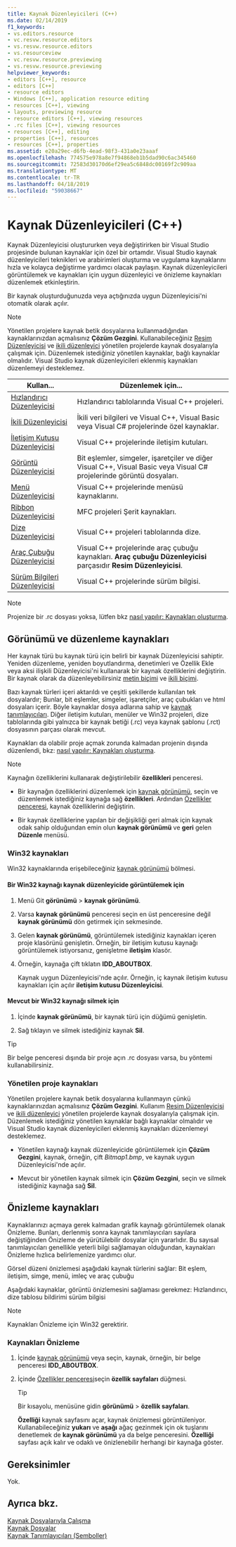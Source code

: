 ```yaml
---
title: Kaynak Düzenleyicileri (C++)
ms.date: 02/14/2019
f1_keywords:
- vs.editors.resource
- vc.resvw.resource.editors
- vs.resvw.resource.editors
- vs.resourceview
- vc.resvw.resource.previewing
- vs.resvw.resource.previewing
helpviewer_keywords:
- editors [C++], resource
- editors [C++]
- resource editors
- Windows [C++], application resource editing
- resources [C++], viewing
- layouts, previewing resource
- resource editors [C++], viewing resources
- .rc files [C++], viewing resources
- resources [C++], editing
- properties [C++], resources
- resources [C++], properties
ms.assetid: e20a29ec-d6fb-4ead-98f3-431a0e23aaaf
ms.openlocfilehash: 774575e978a8e7f94868eb1b5dad90c6ac345460
ms.sourcegitcommit: 72583d30170d6ef29ea5c6848dc00169f2c909aa
ms.translationtype: MT
ms.contentlocale: tr-TR
ms.lasthandoff: 04/18/2019
ms.locfileid: "59038667"
---
```

# <a name="resource-editors-c"></a>Kaynak Düzenleyicileri (C++)

Kaynak Düzenleyicisi oluştururken veya değiştirirken bir Visual Studio projesinde bulunan kaynaklar için özel bir ortamdır. Visual Studio kaynak düzenleyicileri teknikleri ve arabirimleri oluşturma ve uygulama kaynaklarını hızla ve kolayca değiştirme yardımcı olacak paylaşın. Kaynak düzenleyicileri görüntülemek ve kaynakları için uygun düzenleyici ve önizleme kaynakları düzenlemek etkinleştirin.

Bir kaynak oluşturduğunuzda veya açtığınızda uygun Düzenleyicisi'ni otomatik olarak açılır.

> [!NOTE]
> Yönetilen projelere kaynak betik dosyalarına kullanmadığından kaynaklarınızdan açmalısınız **Çözüm Gezgini**. Kullanabileceğiniz [Resim Düzenleyicisi](../windows/image-editor-for-icons.md) ve [ikili düzenleyici](binary-editor.md) yönetilen projelerde kaynak dosyalarıyla çalışmak için. Düzenlemek istediğiniz yönetilen kaynaklar, bağlı kaynaklar olmalıdır. Visual Studio kaynak düzenleyicileri eklenmiş kaynakları düzenlemeyi desteklemez.

|Kullan...|Düzenlemek için...|
|----------------|----------------|
|[Hızlandırıcı Düzenleyicisi](../windows/accelerator-editor.md)|Hızlandırıcı tablolarında Visual C++ projeleri.|
|[İkili Düzenleyicisi](binary-editor.md)|İkili veri bilgileri ve Visual C++, Visual Basic veya Visual C# projelerinde özel kaynaklar.|
|[İletişim Kutusu Düzenleyicisi](../windows/dialog-editor.md)|Visual C++ projelerinde iletişim kutuları.|
|[Görüntü Düzenleyicisi](../windows/image-editor-for-icons.md)|Bit eşlemler, simgeler, işaretçiler ve diğer Visual C++, Visual Basic veya Visual C# projelerinde görüntü dosyaları.|
|[Menü Düzenleyicisi](../windows/menu-editor.md)|Visual C++ projelerinde menüsü kaynaklarını.|
|[Ribbon Düzenleyicisi](../mfc/ribbon-designer-mfc.md)|MFC projeleri Şerit kaynakları.|
|[Dize Düzenleyicisi](../windows/string-editor.md)|Visual C++ projeleri tablolarında dize.|
|[Araç Çubuğu Düzenleyicisi](../windows/toolbar-editor.md)|Visual C++ projelerinde araç çubuğu kaynakları. **Araç çubuğu Düzenleyicisi** parçasıdır **Resim Düzenleyicisi**.|
|[Sürüm Bilgileri Düzenleyicisi](../windows/version-information-editor.md)|Visual C++ projelerinde sürüm bilgisi.|

> [!NOTE]
> Projenize bir .rc dosyası yoksa, lütfen bkz [nasıl yapılır: Kaynakları oluşturma](../windows/how-to-create-a-resource-script-file.md).

## <a name="view-and-edit-resources"></a>Görünümü ve düzenleme kaynakları

Her kaynak türü bu kaynak türü için belirli bir kaynak Düzenleyicisi sahiptir. Yeniden düzenleme, yeniden boyutlandırma, denetimleri ve Özellik Ekle veya aksi ilişkili Düzenleyicisi'ni kullanarak bir kaynak özelliklerini değiştirin. Bir kaynak olarak da düzenleyebilirsiniz [metin biçimi](../windows/how-to-open-a-resource-script-file-in-text-format.md) ve [ikili biçimi](../windows/opening-a-resource-for-binary-editing.md).

Bazı kaynak türleri içeri aktarıldı ve çeşitli şekillerde kullanılan tek dosyalardır; Bunlar, bit eşlemler, simgeler, işaretçiler, araç çubukları ve html dosyaları içerir. Böyle kaynaklar dosya adlarına sahip ve [kaynak tanımlayıcıları](../windows/symbols-resource-identifiers.md). Diğer iletişim kutuları, menüler ve Win32 projeleri, dize tablolarında gibi yalnızca bir kaynak betiği (.rc) veya kaynak şablonu (.rct) dosyasının parçası olarak mevcut.

Kaynakları da olabilir proje açmak zorunda kalmadan projenin dışında düzenlendi, bkz: [nasıl yapılır: Kaynakları oluşturma](../windows/how-to-open-a-resource-script-file-outside-of-a-project-standalone.md).

> [!NOTE]
> Kaynağın özelliklerini kullanarak değiştirilebilir **özellikleri** penceresi.

- Bir kaynağın özelliklerini düzenlemek için [kaynak görünümü](how-to-create-a-resource-script-file.md#create-resources), seçin ve düzenlemek istediğiniz kaynağa sağ **özellikleri**.  Ardından [Özellikler penceresi](/visualstudio/ide/reference/properties-window), kaynak özelliklerini değiştirin.

- Bir kaynak özelliklerine yapılan bir değişikliği geri almak için kaynak odak sahip olduğundan emin olun **kaynak görünümü** ve **geri** gelen **Düzenle** menüsü.

### <a name="win32-resources"></a>Win32 kaynakları

Win32 kaynaklarında erişebileceğiniz [kaynak görünümü](how-to-create-a-resource-script-file.md#create-resources) bölmesi.

#### <a name="to-view-a-win32-resource-in-a-resource-editor"></a>Bir Win32 kaynağı kaynak düzenleyicide görüntülemek için

1. Menü Git **görünümü** > **kaynak görünümü**.

1. Varsa **kaynak görünümü** penceresi seçin en üst penceresine değil **kaynak görünümü** dön getirmek için sekmesinde.

1. Gelen **kaynak görünümü**, görüntülemek istediğiniz kaynakları içeren proje klasörünü genişletin. Örneğin, bir iletişim kutusu kaynağı görüntülemek istiyorsanız, genişletme **iletişim** klasör.

1. Örneğin, kaynağa çift tıklatın **IDD_ABOUTBOX**.

   Kaynak uygun Düzenleyicisi'nde açılır. Örneğin, iç kaynak iletişim kutusu kaynakları için açılır **iletişim kutusu Düzenleyicisi**.

#### <a name="to-delete-an-existing-win32-resource"></a>Mevcut bir Win32 kaynağı silmek için

1. İçinde **kaynak görünümü**, bir kaynak türü için düğümü genişletin.

1. Sağ tıklayın ve silmek istediğiniz kaynak **Sil**.

> [!TIP]
> Bir belge penceresi dışında bir proje açın .rc dosyası varsa, bu yöntemi kullanabilirsiniz.

### <a name="managed-project-resources"></a>Yönetilen proje kaynakları

Yönetilen projelere kaynak betik dosyalarına kullanmayın çünkü kaynaklarınızdan açmalısınız **Çözüm Gezgini**. Kullanım [Resim Düzenleyicisi](../windows/image-editor-for-icons.md) ve [ikili düzenleyici](binary-editor.md) yönetilen projelerde kaynak dosyalarıyla çalışmak için. Düzenlemek istediğiniz yönetilen kaynaklar bağlı kaynaklar olmalıdır ve Visual Studio kaynak düzenleyicileri eklenmiş kaynakları düzenlemeyi desteklemez.

- Yönetilen kaynağı kaynak düzenleyicide görüntülemek için **Çözüm Gezgini**, kaynak, örneğin, çift *Bitmap1.bmp*, ve kaynak uygun Düzenleyicisi'nde açılır.

- Mevcut bir yönetilen kaynak silmek için **Çözüm Gezgini**, seçin ve silmek istediğiniz kaynağa sağ **Sil**.

## <a name="preview-resources"></a>Önizleme kaynakları

Kaynaklarınızı açmaya gerek kalmadan grafik kaynağı görüntülemek olanak Önizleme. Bunları, derlenmiş sonra kaynak tanımlayıcıları sayılara değiştiğinden Önizleme de yürütülebilir dosyalar için yararlıdır. Bu sayısal tanımlayıcıları genellikle yeterli bilgi sağlamayan olduğundan, kaynakları Önizleme hızlıca belirlemenize yardımcı olur.

Görsel düzeni önizlemesi aşağıdaki kaynak türlerini sağlar: Bit eşlem, iletişim, simge, menü, imleç ve araç çubuğu

Aşağıdaki kaynaklar, görüntü önizlemesini sağlaması gerekmez: Hızlandırıcı, dize tablosu bildirimi sürüm bilgisi

> [!NOTE]
> Kaynakları Önizleme için Win32 gerektirir.

### <a name="to-preview-resources"></a>Kaynakları Önizleme

1. İçinde [kaynak görünümü](how-to-create-a-resource-script-file.md#create-resources) veya seçin, kaynak, örneğin, bir belge penceresi **IDD_ABOUTBOX**.

1. İçinde [Özellikler penceresi](/visualstudio/ide/reference/properties-window)seçin **özellik sayfaları** düğmesi.

   > [!TIP]
   > Bir kısayolu, menüsüne gidin **görünümü** > **özellik sayfaları**.

   **Özelliği** kaynak sayfasını açar, kaynak önizlemesi görüntüleniyor. Kullanabileceğiniz **yukarı** ve **aşağı** ağaç gezinmek için ok tuşlarını denetlemek de **kaynak görünümü** ya da belge penceresini. **Özelliği** sayfası açık kalır ve odaklı ve önizlenebilir herhangi bir kaynağa göster.

## <a name="requirements"></a>Gereksinimler

Yok.

## <a name="see-also"></a>Ayrıca bkz.

[Kaynak Dosyalarıyla Çalışma](../windows/working-with-resource-files.md)<br/>
[Kaynak Dosyalar](../windows/resource-files-visual-studio.md)<br/>
[Kaynak Tanımlayıcıları (Semboller)](../windows/symbols-resource-identifiers.md)<br/>